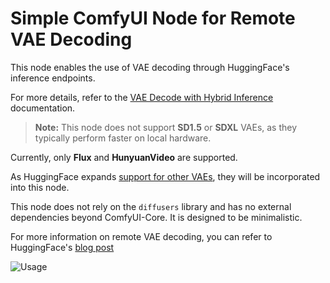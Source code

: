 # Simple ComfyUI Node for Remote VAE Decoding

This node enables the use of VAE decoding through HuggingFace's inference endpoints.

For more details, refer to the [VAE Decode with Hybrid Inference](https://huggingface.co/docs/diffusers/main/en/hybrid_inference/vae_decode) documentation.

> **Note:** This node does not support **SD1.5** or **SDXL** VAEs, as they typically perform faster on local hardware.

Currently, only **Flux** and **HunyuanVideo** are supported.

As HuggingFace expands [support for other VAEs](https://huggingface.co/docs/diffusers/main/en/hybrid_inference/vae_decode#available-vaes), they will be incorporated into this node.

This node does not rely on the `diffusers` library and has no external dependencies beyond ComfyUI-Core. It is designed to be minimalistic.

For more information on remote VAE decoding, you can refer to HuggingFace's [blog post](https://huggingface.co/blog/remote_vae)

![Usage](https://raw.githubusercontent.com/Visionatrix/ComfyUI-RemoteVAE/main/screenshots/usage.jpg)
